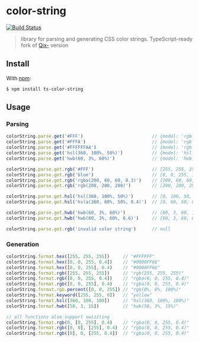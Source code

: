 # color-string

[![Build Status](https://travis-ci.com/Leomaradan/color-string.svg?branch=master)](https://travis-ci.com/Leomaradan/color-string)

> library for parsing and generating CSS color strings.
TypeScript-ready fork of [Qix-](https://github.com/Qix-/color-string) version

## Install

With [npm](http://npmjs.org/):

```console
$ npm install ts-color-string
```

## Usage

### Parsing

```typescript
colorString.parse.get('#FFF')                          // {model: 'rgb', value: [255, 255, 255, 1]}
colorString.parse.get('#FFFA')                         // {model: 'rgb', value: [255, 255, 255, 0.67]}
colorString.parse.get('#FFFFFFAA')                     // {model: 'rgb', value: [255, 255, 255, 0.67]}
colorString.parse.get('hsl(360, 100%, 50%)')           // {model: 'hsl', value: [0, 100, 50, 1]}
colorString.parse.get('hwb(60, 3%, 60%)')              // {model: 'hwb', value: [60, 3, 60, 1]}

colorString.parse.get.rgb('#FFF')                      // [255, 255, 255, 1]
colorString.parse.get.rgb('blue')                      // [0, 0, 255, 1]
colorString.parse.get.rgb('rgba(200, 60, 60, 0.3)')    // [200, 60, 60, 0.3]
colorString.parse.get.rgb('rgb(200, 200, 200)')        // [200, 200, 200, 1]

colorString.parse.get.hsl('hsl(360, 100%, 50%)')       // [0, 100, 50, 1]
colorString.parse.get.hsl('hsla(360, 60%, 50%, 0.4)')  // [0, 60, 50, 0.4]

colorString.parse.get.hwb('hwb(60, 3%, 60%)')          // [60, 3, 60, 1]
colorString.parse.get.hwb('hwb(60, 3%, 60%, 0.6)')     // [60, 3, 60, 0.6]

colorString.parse.get.rgb('invalid color string')      // null
```

### Generation

```typescript
colorString.format.hex([255, 255, 255])     // "#FFFFFF"
colorString.format.hex([0, 0, 255, 0.4])    // "#0000FF66"
colorString.format.hex([0, 0, 255], 0.4)    // "#0000FF66"
colorString.format.rgb([255, 255, 255])     // "rgb(255, 255, 255)"
colorString.format.rgb([0, 0, 255, 0.4])    // "rgba(0, 0, 255, 0.4)"
colorString.format.rgb([0, 0, 255], 0.4)    // "rgba(0, 0, 255, 0.4)"
colorString.format.rgb.percent([0, 0, 255]) // "rgb(0%, 0%, 100%)"
colorString.format.keyword([255, 255, 0])   // "yellow"
colorString.format.hsl([360, 100, 100])     // "hsl(360, 100%, 100%)"
colorString.format.hwb([50, 3, 15])         // "hwb(50, 3%, 15%)"

// all functions also support swizzling
colorString.format.rgb(0, [0, 255], 0.4)    // "rgba(0, 0, 255, 0.4)"
colorString.format.rgb([0, 0], [255], 0.4)  // "rgba(0, 0, 255, 0.4)"
colorString.format.rgb([0], 0, [255, 0.4])  // "rgba(0, 0, 255, 0.4)"
```
